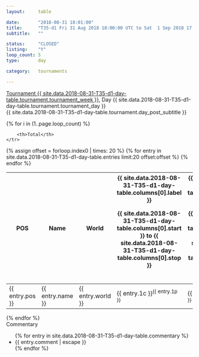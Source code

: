 ```yaml
---
layout: 	table

date: 		"2018-08-31 18:01:00"
title: 		"T35-d1 Fri 31 Aug 2018 18:00:00 UTC to Sat  1 Sep 2018 17:59:59 UTC"
subtitle: 	""

status:     "CLOSED"
listing:    "Y"
loop_count: 5
type:       day

category: 	tournaments

---
```

<div class="table_header">
    <span class="table_title">
        <a href="{{ site.data.2018-08-31-T35-d1-day-table.tournament.week_results_table_url }}">
        Tournament {{ site.data.2018-08-31-T35-d1-day-table.tournament.tournament_week }}</a>, Day {{ site.data.2018-08-31-T35-d1-day-table.tournament.tournament_day }}
    </span><br>
    <span class="table_subtitle">
        {{ site.data.2018-08-31-T35-d1-day-table.tournament.day_post_subtitle }}
    </span>  
</div>

{% for i in (1..page.loop_count) %}
<br>
<table class="day_table">
  <colgroup>
    <col style="width:18px">
    <col style="width:55px">
    <col style="width:55px">
    <col style="width:12px">
    <col style="width:12px">
    <col style="width:12px">
    <col style="width:12px">
    <col style="width:12px">
    <col style="width:12px">
    <col style="width:12px">
    <col style="width:12px">
    <col style="width:12px">
    <col style="width:12px">
    <col style="width:12px">
    <col style="width:12px">
    <col style="width:12px">
    <col style="width:12px">
    <col style="width:12px">
    <col style="width:12px">
    <col style="width:12px">
    <col style="width:12px">
    <col style="width:12px">
    <col style="width:12px">
    <col style="width:12px">
    <col style="width:12px">
    <col style="width:12px">
    <col style="width:12px">
    <col style="width:18px">
  </colgroup>  
  <thead>
    <tr>
        <th>POS</th>
        <th class="AlignLeft">Name</th>
        <th class="AlignLeft">World</th>

<th><div class="label">{{ site.data.2018-08-31-T35-d1-day-table.columns[0].label }}<p class="onhover">{{ site.data.2018-08-31-T35-d1-day-table.columns[0].start }} to {{ site.data.2018-08-31-T35-d1-day-table.columns[0].stop }}</p></div>​</th>
<th><div class="label">{{ site.data.2018-08-31-T35-d1-day-table.columns[1].label }}<p class="onhover">{{ site.data.2018-08-31-T35-d1-day-table.columns[1].start }} to {{ site.data.2018-08-31-T35-d1-day-table.columns[1].stop }}</p></div>​</th>
<th><div class="label">{{ site.data.2018-08-31-T35-d1-day-table.columns[2].label }}<p class="onhover">{{ site.data.2018-08-31-T35-d1-day-table.columns[2].start }} to {{ site.data.2018-08-31-T35-d1-day-table.columns[2].stop }}</p></div>​</th>
<th><div class="label">{{ site.data.2018-08-31-T35-d1-day-table.columns[3].label }}<p class="onhover">{{ site.data.2018-08-31-T35-d1-day-table.columns[3].start }} to {{ site.data.2018-08-31-T35-d1-day-table.columns[3].stop }}</p></div>​</th>
<th><div class="label">{{ site.data.2018-08-31-T35-d1-day-table.columns[4].label }}<p class="onhover">{{ site.data.2018-08-31-T35-d1-day-table.columns[4].start }} to {{ site.data.2018-08-31-T35-d1-day-table.columns[4].stop }}</p></div>​</th>
<th><div class="label">{{ site.data.2018-08-31-T35-d1-day-table.columns[5].label }}<p class="onhover">{{ site.data.2018-08-31-T35-d1-day-table.columns[5].start }} to {{ site.data.2018-08-31-T35-d1-day-table.columns[5].stop }}</p></div>​</th>
<th><div class="label">{{ site.data.2018-08-31-T35-d1-day-table.columns[6].label }}<p class="onhover">{{ site.data.2018-08-31-T35-d1-day-table.columns[6].start }} to {{ site.data.2018-08-31-T35-d1-day-table.columns[6].stop }}</p></div>​</th>
<th><div class="label">{{ site.data.2018-08-31-T35-d1-day-table.columns[7].label }}<p class="onhover">{{ site.data.2018-08-31-T35-d1-day-table.columns[7].start }} to {{ site.data.2018-08-31-T35-d1-day-table.columns[7].stop }}</p></div>​</th>
<th><div class="label">{{ site.data.2018-08-31-T35-d1-day-table.columns[8].label }}<p class="onhover">{{ site.data.2018-08-31-T35-d1-day-table.columns[8].start }} to {{ site.data.2018-08-31-T35-d1-day-table.columns[8].stop }}</p></div>​</th>
<th><div class="label">{{ site.data.2018-08-31-T35-d1-day-table.columns[9].label }}<p class="onhover">{{ site.data.2018-08-31-T35-d1-day-table.columns[9].start }} to {{ site.data.2018-08-31-T35-d1-day-table.columns[9].stop }}</p></div>​</th>
<th><div class="label">{{ site.data.2018-08-31-T35-d1-day-table.columns[10].label }}<p class="onhover">{{ site.data.2018-08-31-T35-d1-day-table.columns[10].start }} to {{ site.data.2018-08-31-T35-d1-day-table.columns[10].stop }}</p></div>​</th>

<th><div class="label">{{ site.data.2018-08-31-T35-d1-day-table.columns[11].label }}<p class="onhover">{{ site.data.2018-08-31-T35-d1-day-table.columns[11].start }} to {{ site.data.2018-08-31-T35-d1-day-table.columns[11].stop }}</p></div>​</th>
<th><div class="label">{{ site.data.2018-08-31-T35-d1-day-table.columns[12].label }}<p class="onhover">{{ site.data.2018-08-31-T35-d1-day-table.columns[12].start }} to {{ site.data.2018-08-31-T35-d1-day-table.columns[12].stop }}</p></div>​</th>
<th><div class="label">{{ site.data.2018-08-31-T35-d1-day-table.columns[13].label }}<p class="onhover">{{ site.data.2018-08-31-T35-d1-day-table.columns[13].start }} to {{ site.data.2018-08-31-T35-d1-day-table.columns[13].stop }}</p></div>​</th>
<th><div class="label">{{ site.data.2018-08-31-T35-d1-day-table.columns[14].label }}<p class="onhover">{{ site.data.2018-08-31-T35-d1-day-table.columns[14].start }} to {{ site.data.2018-08-31-T35-d1-day-table.columns[14].stop }}</p></div>​</th>
<th><div class="label">{{ site.data.2018-08-31-T35-d1-day-table.columns[15].label }}<p class="onhover">{{ site.data.2018-08-31-T35-d1-day-table.columns[15].start }} to {{ site.data.2018-08-31-T35-d1-day-table.columns[15].stop }}</p></div>​</th>
<th><div class="label">{{ site.data.2018-08-31-T35-d1-day-table.columns[16].label }}<p class="onhover">{{ site.data.2018-08-31-T35-d1-day-table.columns[16].start }} to {{ site.data.2018-08-31-T35-d1-day-table.columns[16].stop }}</p></div>​</th>
<th><div class="label">{{ site.data.2018-08-31-T35-d1-day-table.columns[17].label }}<p class="onhover">{{ site.data.2018-08-31-T35-d1-day-table.columns[17].start }} to {{ site.data.2018-08-31-T35-d1-day-table.columns[17].stop }}</p></div>​</th>
<th><div class="label">{{ site.data.2018-08-31-T35-d1-day-table.columns[18].label }}<p class="onhover">{{ site.data.2018-08-31-T35-d1-day-table.columns[18].start }} to {{ site.data.2018-08-31-T35-d1-day-table.columns[18].stop }}</p></div>​</th>
<th><div class="label">{{ site.data.2018-08-31-T35-d1-day-table.columns[19].label }}<p class="onhover">{{ site.data.2018-08-31-T35-d1-day-table.columns[19].start }} to {{ site.data.2018-08-31-T35-d1-day-table.columns[19].stop }}</p></div>​</th>
<th><div class="label">{{ site.data.2018-08-31-T35-d1-day-table.columns[20].label }}<p class="onhover">{{ site.data.2018-08-31-T35-d1-day-table.columns[20].start }} to {{ site.data.2018-08-31-T35-d1-day-table.columns[20].stop }}</p></div>​</th>

<th><div class="label">{{ site.data.2018-08-31-T35-d1-day-table.columns[21].label }}<p class="onhover">{{ site.data.2018-08-31-T35-d1-day-table.columns[21].start }} to {{ site.data.2018-08-31-T35-d1-day-table.columns[21].stop }}</p></div>​</th>
<th><div class="label">{{ site.data.2018-08-31-T35-d1-day-table.columns[22].label }}<p class="onhover">{{ site.data.2018-08-31-T35-d1-day-table.columns[22].start }} to {{ site.data.2018-08-31-T35-d1-day-table.columns[22].stop }}</p></div>​</th>
<th><div class="label">{{ site.data.2018-08-31-T35-d1-day-table.columns[23].label }}<p class="onhover">{{ site.data.2018-08-31-T35-d1-day-table.columns[23].start }} to {{ site.data.2018-08-31-T35-d1-day-table.columns[23].stop }}</p></div>​</th>

        <th>Total</th>
    </tr>
  </thead>
  {% assign offset = forloop.index0 | times: 20 %}
<tbody>
{% for entry in site.data.2018-08-31-T35-d1-day-table.entries limit:20 offset:offset %}
  <tr>
    <td class="pl{{ entry.pos }}">{{ entry.pos }}</td>
    <td class="AlignLeft">{{ entry.name }}</td>
    <td class="AlignLeft">{{ entry.world }}</td>
    <td class="pl{{ entry.1p }}">{{ entry.1c }}<sup>{{ entry.1p }}</sup></td>
    <td class="pl{{ entry.2p }}">{{ entry.2c }}<sup>{{ entry.2p }}</sup></td>
    <td class="pl{{ entry.3p }}">{{ entry.3c }}<sup>{{ entry.3p }}</sup></td>
    <td class="pl{{ entry.4p }}">{{ entry.4c }}<sup>{{ entry.4p }}</sup></td>
    <td class="pl{{ entry.5p }}">{{ entry.5c }}<sup>{{ entry.5p }}</sup></td>
    <td class="pl{{ entry.6p }}">{{ entry.6c }}<sup>{{ entry.6p }}</sup></td>
    <td class="pl{{ entry.7p }}">{{ entry.7c }}<sup>{{ entry.7p }}</sup></td>
    <td class="pl{{ entry.8p }}">{{ entry.8c }}<sup>{{ entry.8p }}</sup></td>
    <td class="pl{{ entry.9p }}">{{ entry.9c }}<sup>{{ entry.9p }}</sup></td>
    <td class="pl{{ entry.10p }}">{{ entry.10c }}<sup>{{ entry.10p }}</sup></td>
    <td class="pl{{ entry.11p }}">{{ entry.11c }}<sup>{{ entry.11p }}</sup></td>
    <td class="pl{{ entry.12p }}">{{ entry.12c }}<sup>{{ entry.12p }}</sup></td>
    <td class="pl{{ entry.13p }}">{{ entry.13c }}<sup>{{ entry.13p }}</sup></td>
    <td class="pl{{ entry.14p }}">{{ entry.14c }}<sup>{{ entry.14p }}</sup></td>
    <td class="pl{{ entry.15p }}">{{ entry.15c }}<sup>{{ entry.15p }}</sup></td>
    <td class="pl{{ entry.16p }}">{{ entry.16c }}<sup>{{ entry.16p }}</sup></td>
    <td class="pl{{ entry.17p }}">{{ entry.17c }}<sup>{{ entry.17p }}</sup></td>
    <td class="pl{{ entry.18p }}">{{ entry.18c }}<sup>{{ entry.18p }}</sup></td>
    <td class="pl{{ entry.19p }}">{{ entry.19c }}<sup>{{ entry.19p }}</sup></td>
    <td class="pl{{ entry.20p }}">{{ entry.20c }}<sup>{{ entry.20p }}</sup></td>
    <td class="pl{{ entry.21p }}">{{ entry.21c }}<sup>{{ entry.21p }}</sup></td>
    <td class="pl{{ entry.22p }}">{{ entry.22c }}<sup>{{ entry.22p }}</sup></td>
    <td class="pl{{ entry.23p }}">{{ entry.23c }}<sup>{{ entry.23p }}</sup></td>
    <td class="pl{{ entry.24p }}">{{ entry.24c }}<sup>{{ entry.24p }}</sup></td>
    <td>{{ entry.total }}</td>
  </tr>
{% endfor %}  
</tbody>
</table>
<div class="leaderboard"></div>
{% endfor %}

<div class="commentary">
  <span class="commentary_title">Commentary</span>
  <ul>
    {% for entry in site.data.2018-08-31-T35-d1-day-table.commentary %}
    <li class="commentary_list">{{ entry.comment | escape }}</li>
    {% endfor %}
  </ul>
</div>



